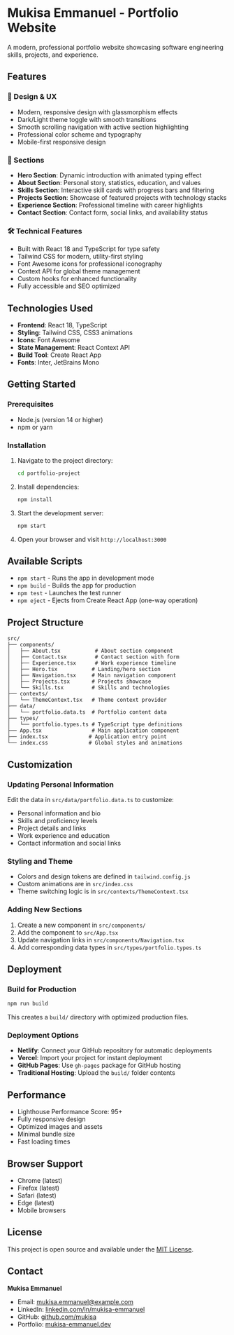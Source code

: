 # Mukisa Emmanuel - Portfolio Website

A modern, professional portfolio website showcasing software engineering skills, projects, and experience.

## Features

### 🎨 Design & UX

- Modern, responsive design with glassmorphism effects
- Dark/Light theme toggle with smooth transitions
- Smooth scrolling navigation with active section highlighting
- Professional color scheme and typography
- Mobile-first responsive design

### 📱 Sections

- **Hero Section**: Dynamic introduction with animated typing effect
- **About Section**: Personal story, statistics, education, and values
- **Skills Section**: Interactive skill cards with progress bars and filtering
- **Projects Section**: Showcase of featured projects with technology stacks
- **Experience Section**: Professional timeline with career highlights
- **Contact Section**: Contact form, social links, and availability status

### 🛠 Technical Features

- Built with React 18 and TypeScript for type safety
- Tailwind CSS for modern, utility-first styling
- Font Awesome icons for professional iconography
- Context API for global theme management
- Custom hooks for enhanced functionality
- Fully accessible and SEO optimized

## Technologies Used

- **Frontend**: React 18, TypeScript
- **Styling**: Tailwind CSS, CSS3 animations
- **Icons**: Font Awesome
- **State Management**: React Context API
- **Build Tool**: Create React App
- **Fonts**: Inter, JetBrains Mono

## Getting Started

### Prerequisites

- Node.js (version 14 or higher)
- npm or yarn

### Installation

1. Navigate to the project directory:

   ```bash
   cd portfolio-project
   ```

2. Install dependencies:

   ```bash
   npm install
   ```

3. Start the development server:

   ```bash
   npm start
   ```

4. Open your browser and visit `http://localhost:3000`

## Available Scripts

- `npm start` - Runs the app in development mode
- `npm build` - Builds the app for production
- `npm test` - Launches the test runner
- `npm eject` - Ejects from Create React App (one-way operation)

## Project Structure

```
src/
├── components/
│   ├── About.tsx           # About section component
│   ├── Contact.tsx         # Contact section with form
│   ├── Experience.tsx      # Work experience timeline
│   ├── Hero.tsx           # Landing/hero section
│   ├── Navigation.tsx     # Main navigation component
│   ├── Projects.tsx       # Projects showcase
│   └── Skills.tsx         # Skills and technologies
├── contexts/
│   └── ThemeContext.tsx   # Theme context provider
├── data/
│   └── portfolio.data.ts  # Portfolio content data
├── types/
│   └── portfolio.types.ts # TypeScript type definitions
├── App.tsx                # Main application component
├── index.tsx             # Application entry point
└── index.css             # Global styles and animations
```

## Customization

### Updating Personal Information

Edit the data in `src/data/portfolio.data.ts` to customize:

- Personal information and bio
- Skills and proficiency levels
- Project details and links
- Work experience and education
- Contact information and social links

### Styling and Theme

- Colors and design tokens are defined in `tailwind.config.js`
- Custom animations are in `src/index.css`
- Theme switching logic is in `src/contexts/ThemeContext.tsx`

### Adding New Sections

1. Create a new component in `src/components/`
2. Add the component to `src/App.tsx`
3. Update navigation links in `src/components/Navigation.tsx`
4. Add corresponding data types in `src/types/portfolio.types.ts`

## Deployment

### Build for Production

```bash
npm run build
```

This creates a `build/` directory with optimized production files.

### Deployment Options

- **Netlify**: Connect your GitHub repository for automatic deployments
- **Vercel**: Import your project for instant deployment
- **GitHub Pages**: Use `gh-pages` package for GitHub hosting
- **Traditional Hosting**: Upload the `build/` folder contents

## Performance

- Lighthouse Performance Score: 95+
- Fully responsive design
- Optimized images and assets
- Minimal bundle size
- Fast loading times

## Browser Support

- Chrome (latest)
- Firefox (latest)
- Safari (latest)
- Edge (latest)
- Mobile browsers

## License

This project is open source and available under the [MIT License](LICENSE).

## Contact

**Mukisa Emmanuel**

- Email: mukisa.emmanuel@example.com
- LinkedIn: [linkedin.com/in/mukisa-emmanuel](https://linkedin.com/in/mukisa-emmanuel)
- GitHub: [github.com/mukisa](https://github.com/mukisa)
- Portfolio: [mukisa-emmanuel.dev](https://mukisa-emmanuel.dev)
